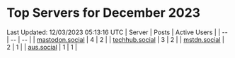 # Top Servers for December 2023
Last Updated: 12/03/2023 05:13:16 UTC
| Server | Posts | Active Users |
| -- | -- | -- |
| [mastodon.social](https://mastodon.social/tags/PowerShell) | 4 | 2 |
| [techhub.social](https://techhub.social/tags/PowerShell) | 3 | 2 |
| [mstdn.social](https://mstdn.social/tags/PowerShell) | 2 | 1 |
| [aus.social](https://aus.social/tags/PowerShell) | 1 | 1 |
